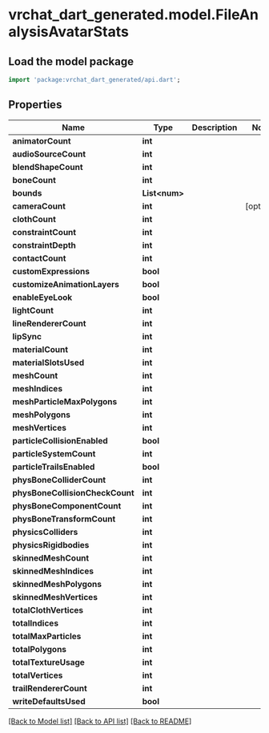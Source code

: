 # vrchat_dart_generated.model.FileAnalysisAvatarStats

## Load the model package
```dart
import 'package:vrchat_dart_generated/api.dart';
```

## Properties
Name | Type | Description | Notes
------------ | ------------- | ------------- | -------------
**animatorCount** | **int** |  | 
**audioSourceCount** | **int** |  | 
**blendShapeCount** | **int** |  | 
**boneCount** | **int** |  | 
**bounds** | **List&lt;num&gt;** |  | 
**cameraCount** | **int** |  | [optional] 
**clothCount** | **int** |  | 
**constraintCount** | **int** |  | 
**constraintDepth** | **int** |  | 
**contactCount** | **int** |  | 
**customExpressions** | **bool** |  | 
**customizeAnimationLayers** | **bool** |  | 
**enableEyeLook** | **bool** |  | 
**lightCount** | **int** |  | 
**lineRendererCount** | **int** |  | 
**lipSync** | **int** |  | 
**materialCount** | **int** |  | 
**materialSlotsUsed** | **int** |  | 
**meshCount** | **int** |  | 
**meshIndices** | **int** |  | 
**meshParticleMaxPolygons** | **int** |  | 
**meshPolygons** | **int** |  | 
**meshVertices** | **int** |  | 
**particleCollisionEnabled** | **bool** |  | 
**particleSystemCount** | **int** |  | 
**particleTrailsEnabled** | **bool** |  | 
**physBoneColliderCount** | **int** |  | 
**physBoneCollisionCheckCount** | **int** |  | 
**physBoneComponentCount** | **int** |  | 
**physBoneTransformCount** | **int** |  | 
**physicsColliders** | **int** |  | 
**physicsRigidbodies** | **int** |  | 
**skinnedMeshCount** | **int** |  | 
**skinnedMeshIndices** | **int** |  | 
**skinnedMeshPolygons** | **int** |  | 
**skinnedMeshVertices** | **int** |  | 
**totalClothVertices** | **int** |  | 
**totalIndices** | **int** |  | 
**totalMaxParticles** | **int** |  | 
**totalPolygons** | **int** |  | 
**totalTextureUsage** | **int** |  | 
**totalVertices** | **int** |  | 
**trailRendererCount** | **int** |  | 
**writeDefaultsUsed** | **bool** |  | 

[[Back to Model list]](../README.md#documentation-for-models) [[Back to API list]](../README.md#documentation-for-api-endpoints) [[Back to README]](../README.md)



